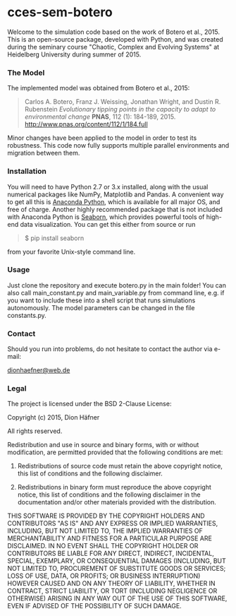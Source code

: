 # cces-sem-botero

Welcome to the simulation code based on the work of Botero et al., 2015. This is an open-source package, developed with Python, and was created during the seminary course "Chaotic, Complex and Evolving Systems" at Heidelberg University during summer of 2015.


### The Model

The implemented model was obtained from Botero et al., 2015:

> Carlos A. Botero, Franz J. Weissing, Jonathan Wright, and Dustin R. Rubenstein
> *Evolutionary tipping points in the capacity to adapt to environmental change*
> **PNAS**, 112 (1): 184-189, 2015.
> http://www.pnas.org/content/112/1/184.full

Minor changes have been applied to the model in order to test its robustness. This code now fully supports multiple parallel environments and migration between them.


### Installation

You will need to have Python 2.7 or 3.x installed, along with the usual numerical packages like NumPy, Matplotlib and Pandas. A convenient way to get all this is [Anaconda Python](https://store.continuum.io/cshop/anaconda/), which is available for all major OS, and free of charge. Another highly recommended package that is not included with Anaconda Python is [Seaborn](https://www.stanford.edu/~mwaskom/software/seaborn/), which provides powerful tools of high-end data visualization. You can get this either from source or run

>	$ pip install seaborn

from your favorite Unix-style command line.


### Usage

Just clone the repository and execute botero.py in the main folder! You can also call main_constant.py and main_variable.py from command line, e.g. if you want to include these into a shell script that runs simulations autonomously. The model parameters can be changed in the file constants.py.


### Contact

Should you run into problems, do not hesitate to contact the author via e-mail:

dionhaefner@web.de


### Legal

The project is licensed under the BSD 2-Clause License:

Copyright (c) 2015, Dion Häfner

All rights reserved.

Redistribution and use in source and binary forms, with or without modification, are permitted provided that the following conditions are met:

1. Redistributions of source code must retain the above copyright notice, this list of conditions and the following disclaimer.

2. Redistributions in binary form must reproduce the above copyright notice, this list of conditions and the following disclaimer in the documentation and/or other materials provided with the distribution.

THIS SOFTWARE IS PROVIDED BY THE COPYRIGHT HOLDERS AND CONTRIBUTORS "AS IS" AND ANY EXPRESS OR IMPLIED WARRANTIES, INCLUDING, BUT NOT LIMITED TO, THE IMPLIED WARRANTIES OF MERCHANTABILITY AND FITNESS FOR A PARTICULAR PURPOSE ARE DISCLAIMED. IN NO EVENT SHALL THE COPYRIGHT HOLDER OR CONTRIBUTORS BE LIABLE FOR ANY DIRECT, INDIRECT, INCIDENTAL, SPECIAL, EXEMPLARY, OR CONSEQUENTIAL DAMAGES (INCLUDING, BUT NOT LIMITED TO, PROCUREMENT OF SUBSTITUTE GOODS OR SERVICES; LOSS OF USE, DATA, OR PROFITS; OR BUSINESS INTERRUPTION) HOWEVER CAUSED AND ON ANY THEORY OF LIABILITY, WHETHER IN CONTRACT, STRICT LIABILITY, OR TORT (INCLUDING NEGLIGENCE OR OTHERWISE) ARISING IN ANY WAY OUT OF THE USE OF THIS SOFTWARE, EVEN IF ADVISED OF THE POSSIBILITY OF SUCH DAMAGE.